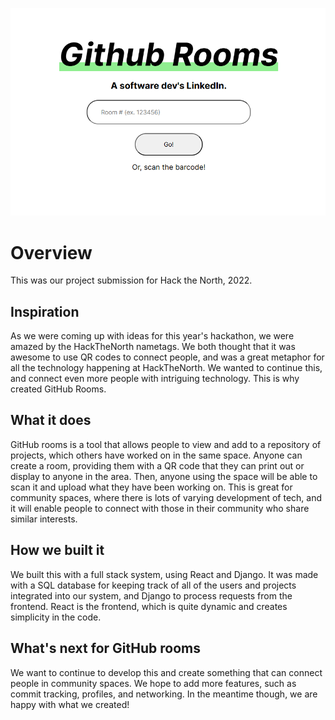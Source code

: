 ![](main.png)

# Overview
This was our project submission for Hack the North, 2022.

## Inspiration
As we were coming up with ideas for this year's hackathon, we were amazed by the HackTheNorth nametags. We both thought that it was awesome to use QR codes to connect people, and was a great metaphor for all the technology happening at HackTheNorth. We wanted to continue this, and connect even more people with intriguing technology. This is why created GitHub Rooms.

## What it does
GitHub rooms is a tool that allows people to view and add to a repository of projects, which others have worked on in the same space. Anyone can create a room, providing them with a QR code that they can print out or display to anyone in the area. Then, anyone using the space will be able to scan it and upload what they have been working on. This is great for community spaces, where there is lots of varying development of tech, and it will enable people to connect with those in their community who share similar interests.

## How we built it
We built this with a full stack system, using React and Django. It was made with a SQL database for keeping track of all of the users and projects integrated into our system, and Django to process requests from the frontend. React is the frontend, which is quite dynamic and creates simplicity in the code.

## What's next for GitHub rooms
We want to continue to develop this and create something that can connect people in community spaces. We hope to add more features, such as commit tracking, profiles, and networking. In the meantime though, we are happy with what we created!